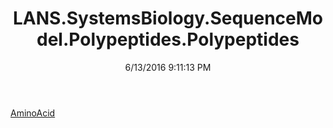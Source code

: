 ﻿---
title: LANS.SystemsBiology.SequenceModel.Polypeptides.Polypeptides
date: 6/13/2016 9:11:13 PM
---

[AminoAcid](T-LANS.SystemsBiology.SequenceModel.Polypeptides.Polypeptides.AminoAcid.html)
